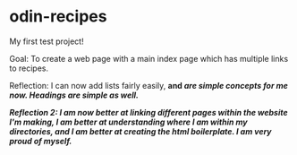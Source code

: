 # odin-recipes

My first test project!

Goal: To create a web page with a main index page which has multiple links to recipes. 


Reflection: I can now add lists fairly easily, <strong> and <em> are simple concepts for me now. Headings are simple as well. 




Reflection 2: I am now better at linking different pages within the website I'm making, I am better at understanding where I am within my directories, and I am better at creating the html boilerplate. I am very proud of myself. 